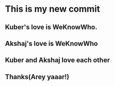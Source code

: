 # This is my new commit
## Kuber's love is WeKnowWho.
## Akshaj's love is WeKnowWho
## Kuber and Akshaj love each other
## Thanks(Arey yaaar!)